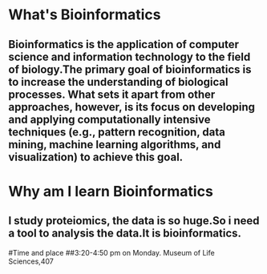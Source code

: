 
# What's Bioinformatics
## Bioinformatics is the application of computer science and information technology to the field of biology.The primary goal of bioinformatics is to increase the understanding of biological processes. What sets it apart from other approaches, however, is its focus on developing and applying computationally intensive techniques (e.g., pattern recognition, data mining, machine learning algorithms, and visualization) to achieve this goal.
# Why am I learn Bioinformatics
## I study proteiomics, the data is so huge.So i need a tool to analysis the data.It is bioinformatics.
#Time and place 
##3:20-4:50 pm on Monday. Museum of Life Sciences,407
